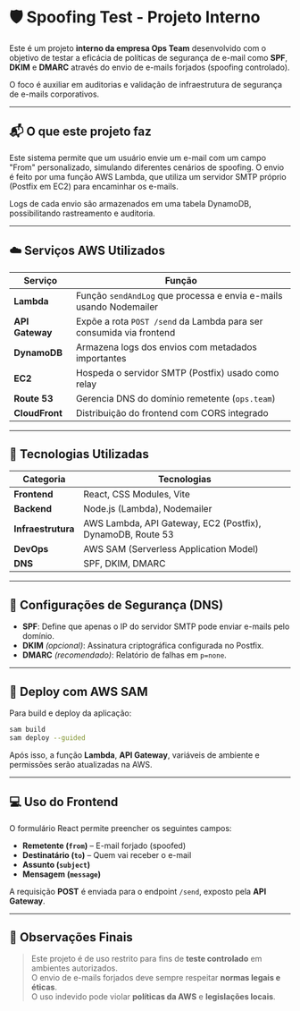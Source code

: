 # 🛡️ Spoofing Test - Projeto Interno

Este é um projeto **interno da empresa Ops Team** desenvolvido com o objetivo de testar a eficácia de políticas de segurança de e-mail como **SPF**, **DKIM** e **DMARC** através do envio de e-mails forjados (spoofing controlado).

O foco é auxiliar em auditorias e validação de infraestrutura de segurança de e-mails corporativos.

---

## 📬 O que este projeto faz

Este sistema permite que um usuário envie um e-mail com um campo "From" personalizado, simulando diferentes cenários de spoofing. O envio é feito por uma função AWS Lambda, que utiliza um servidor SMTP próprio (Postfix em EC2) para encaminhar os e-mails.

Logs de cada envio são armazenados em uma tabela DynamoDB, possibilitando rastreamento e auditoria.

---

## ☁️ Serviços AWS Utilizados

| Serviço         | Função                                                                 |
|-----------------|------------------------------------------------------------------------|
| **Lambda**      | Função `sendAndLog` que processa e envia e-mails usando Nodemailer     |
| **API Gateway** | Expõe a rota `POST /send` da Lambda para ser consumida via frontend    |
| **DynamoDB**    | Armazena logs dos envios com metadados importantes                     |
| **EC2**         | Hospeda o servidor SMTP (Postfix) usado como relay                     |
| **Route 53**    | Gerencia DNS do domínio remetente (`ops.team`)                         |
| **CloudFront**  | Distribuição do frontend com CORS integrado                            |

---

## 🧪 Tecnologias Utilizadas

| Categoria         | Tecnologias                            |
|-------------------|----------------------------------------|
| **Frontend**      | React, CSS Modules, Vite               |
| **Backend**       | Node.js (Lambda), Nodemailer           |
| **Infraestrutura**| AWS Lambda, API Gateway, EC2 (Postfix), DynamoDB, Route 53 |
| **DevOps**        | AWS SAM (Serverless Application Model) |
| **DNS**           | SPF, DKIM, DMARC                       |

---

## 🔐 Configurações de Segurança (DNS)

- **SPF**: Define que apenas o IP do servidor SMTP pode enviar e-mails pelo domínio.
- **DKIM** *(opcional)*: Assinatura criptográfica configurada no Postfix.
- **DMARC** *(recomendado)*: Relatório de falhas em `p=none`.




---

## 🚀 Deploy com AWS SAM

Para build e deploy da aplicação:

```bash
sam build
sam deploy --guided
```

Após isso, a função **Lambda**, **API Gateway**, variáveis de ambiente e permissões serão atualizadas na AWS.

---

## 💻 Uso do Frontend

O formulário React permite preencher os seguintes campos:

- **Remetente (`from`)** – E-mail forjado (spoofed)
- **Destinatário (`to`)** – Quem vai receber o e-mail
- **Assunto (`subject`)**
- **Mensagem (`message`)**

A requisição **POST** é enviada para o endpoint `/send`, exposto pela **API Gateway**.

---

## 📝 Observações Finais

> Este projeto é de uso restrito para fins de **teste controlado** em ambientes autorizados.  
> O envio de e-mails forjados deve sempre respeitar **normas legais e éticas**.  
> O uso indevido pode violar **políticas da AWS** e **legislações locais**.



